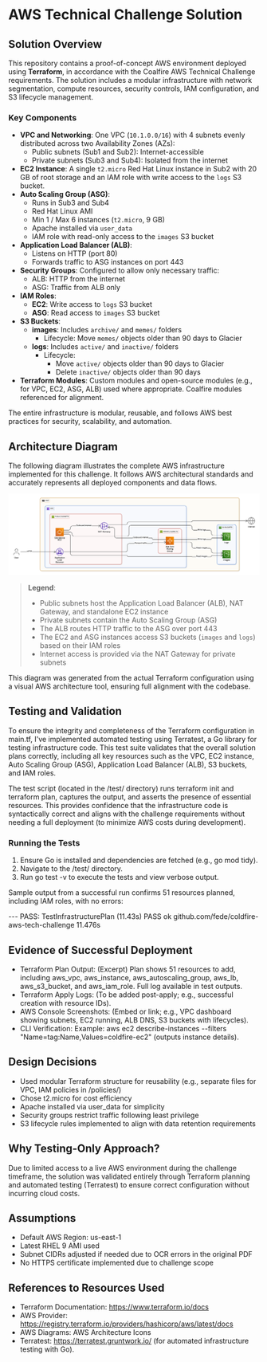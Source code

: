 # AWS Technical Challenge Solution

## Solution Overview

This repository contains a proof-of-concept AWS environment deployed using **Terraform**, in accordance with the Coalfire AWS Technical Challenge requirements. The solution includes a modular infrastructure with network segmentation, compute resources, security controls, IAM configuration, and S3 lifecycle management.

### Key Components

- **VPC and Networking**: One VPC (`10.1.0.0/16`) with 4 subnets evenly distributed across two Availability Zones (AZs):
  - Public subnets (Sub1 and Sub2): Internet-accessible
  - Private subnets (Sub3 and Sub4): Isolated from the internet
- **EC2 Instance**: A single `t2.micro` Red Hat Linux instance in Sub2 with 20 GB of root storage and an IAM role with write access to the `logs` S3 bucket.
- **Auto Scaling Group (ASG)**:
  - Runs in Sub3 and Sub4
  - Red Hat Linux AMI
  - Min 1 / Max 6 instances (`t2.micro`, 9 GB)
  - Apache installed via `user_data`
  - IAM role with read-only access to the `images` S3 bucket
- **Application Load Balancer (ALB)**:
  - Listens on HTTP (port 80)
  - Forwards traffic to ASG instances on port 443
- **Security Groups**: Configured to allow only necessary traffic:
  - ALB: HTTP from the internet
  - ASG: Traffic from ALB only
- **IAM Roles**:
  - **EC2**: Write access to `logs` S3 bucket
  - **ASG**: Read access to `images` S3 bucket
- **S3 Buckets**:
  - **images**: Includes `archive/` and `memes/` folders
    - Lifecycle: Move `memes/` objects older than 90 days to Glacier
  - **logs**: Includes `active/` and `inactive/` folders
    - Lifecycle:
      - Move `active/` objects older than 90 days to Glacier
      - Delete `inactive/` objects older than 90 days
- **Terraform Modules**: Custom modules and open-source modules (e.g., for VPC, EC2, ASG, ALB) used where appropriate. Coalfire modules referenced for alignment.

The entire infrastructure is modular, reusable, and follows AWS best practices for security, scalability, and automation.

## Architecture Diagram

The following diagram illustrates the complete AWS infrastructure implemented for this challenge. It follows AWS architectural standards and accurately represents all deployed components and data flows.

![AWS Solution Diagram](./diagram/aws-challenge-diagram.svg)

> **Legend**:  
> - Public subnets host the Application Load Balancer (ALB), NAT Gateway, and standalone EC2 instance  
> - Private subnets contain the Auto Scaling Group (ASG)  
> - The ALB routes HTTP traffic to the ASG over port 443  
> - The EC2 and ASG instances access S3 buckets (`images` and `logs`) based on their IAM roles  
> - Internet access is provided via the NAT Gateway for private subnets  

This diagram was generated from the actual Terraform configuration using a visual AWS architecture tool, ensuring full alignment with the codebase.


## Testing and Validation

To ensure the integrity and completeness of the Terraform configuration in main.tf, I've implemented automated testing using Terratest, a Go library for testing infrastructure code. This test suite validates that the overall solution plans correctly, including all key resources such as the VPC, EC2 instance, Auto Scaling Group (ASG), Application Load Balancer (ALB), S3 buckets, and IAM roles.

The test script (located in the /test/ directory) runs terraform init and terraform plan, captures the output, and asserts the presence of essential resources. This provides confidence that the infrastructure code is syntactically correct and aligns with the challenge requirements without needing a full deployment (to minimize AWS costs during development).

### Running the Tests
1. Ensure Go is installed and dependencies are fetched (e.g., go mod tidy).
2. Navigate to the /test/ directory.
3. Run go test -v to execute the tests and view verbose output.

Sample output from a successful run confirms 51 resources planned, including IAM roles, with no errors:

--- PASS: TestInfrastructurePlan (11.43s)
PASS
ok  	github.com/fede/coldfire-aws-tech-challenge	11.476s


## Evidence of Successful Deployment

- Terraform Plan Output: (Excerpt) Plan shows 51 resources to add, including aws_vpc, aws_instance, aws_autoscaling_group, aws_lb, aws_s3_bucket, and aws_iam_role. Full log available in test outputs.
- Terraform Apply Logs: (To be added post-apply; e.g., successful creation with resource IDs).
- AWS Console Screenshots: (Embed or link; e.g., VPC dashboard showing subnets, EC2 running, ALB DNS, S3 buckets with lifecycles).
- CLI Verification: Example: aws ec2 describe-instances --filters "Name=tag:Name,Values=coldfire-ec2" (outputs instance details).

## Design Decisions

- Used modular Terraform structure for reusability (e.g., separate files for VPC, IAM policies in /policies/)
- Chose t2.micro for cost efficiency
- Apache installed via user_data for simplicity
- Security groups restrict traffic following least privilege
- S3 lifecycle rules implemented to align with data retention requirements

## Why Testing-Only Approach?

Due to limited access to a live AWS environment during the challenge timeframe, the solution was validated entirely through Terraform planning and automated testing (Terratest) to ensure correct configuration without incurring cloud costs.

## Assumptions

- Default AWS Region: us-east-1
- Latest RHEL 9 AMI used
- Subnet CIDRs adjusted if needed due to OCR errors in the original PDF
- No HTTPS certificate implemented due to challenge scope

## References to Resources Used
- Terraform Documentation: https://www.terraform.io/docs
- AWS Provider: https://registry.terraform.io/providers/hashicorp/aws/latest/docs
- AWS Diagrams: AWS Architecture Icons
- Terratest: https://terratest.gruntwork.io/ (for automated infrastructure testing with Go).

